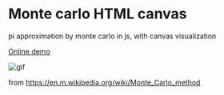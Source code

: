 # Monte carlo HTML canvas

pi approximation by monte carlo in js, with canvas visualization

[Online demo](https://raw.githack.com/Aryqs-Ipsum/monte-carlo-html-canvas/main/index.html)

![gif](https://upload.wikimedia.org/wikipedia/commons/thumb/8/84/Pi_30K.gif/220px-Pi_30K.gif)

from https://en.m.wikipedia.org/wiki/Monte_Carlo_method